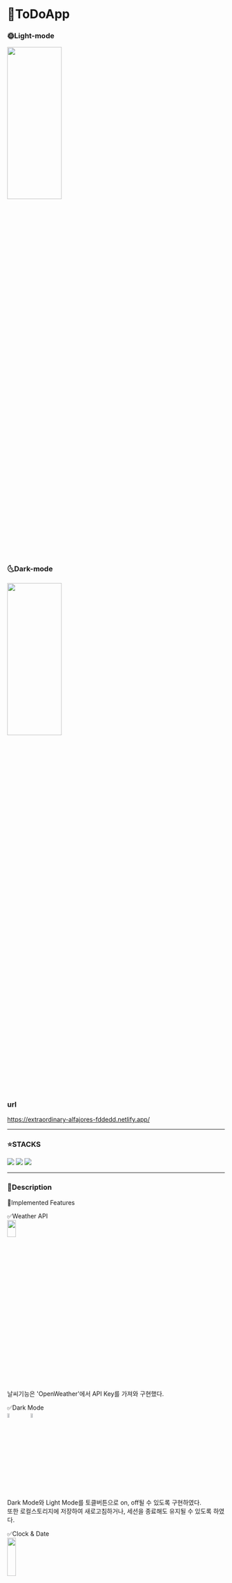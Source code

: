 # 🎉ToDoApp
### 🌞Light-mode
<img src="https://user-images.githubusercontent.com/102499247/174246420-02c3e83d-f2ec-4437-ac82-158c2b9c9356.png" width="50%" height="30%">

### 🌜Dark-mode
<img src="https://user-images.githubusercontent.com/102499247/174251525-e7a7a097-a5dd-4003-beea-b1fd47ab9673.png" width="50%" height="30%">

### url
https://extraordinary-alfajores-fddedd.netlify.app/



-----
### ⭐STACKS 
<img src="https://img.shields.io/badge/html5-E34F26?style=for-the-badge&logo=html5&logoColor=white"> <img src="https://img.shields.io/badge/css-1572B6?style=for-the-badge&logo=css3&logoColor=white"> <img src="https://img.shields.io/badge/javascript-F7DF1E?style=for-the-badge&logo=javascript&logoColor=black">

-----

### 📒Description

🔹Implemented Features

✅Weather API<br>
<img src="https://user-images.githubusercontent.com/102499247/174254285-4efb9c39-4117-419a-9b4e-9b0d508e97fe.png" width="20%" height="10%"><br>
날씨기능은 'OpenWeather'에서 API Key를 가져와 구현했다. <br>


✅Dark Mode<br>
<img src="https://user-images.githubusercontent.com/102499247/174255027-7295824c-07fb-486e-a855-64485cda12aa.png" width="10%" height="5%">
<img src="https://user-images.githubusercontent.com/102499247/174255069-70734fa1-dc58-4381-a433-fac36c94e970.png" width="10%" height="5%"><br>
Dark Mode와 Light Mode를 토클버튼으로 on, off될 수 있도록 구현하였다.<br>
또한 로컬스토리지에 저장하여 새로고침하거나, 세션을 종료해도 유지될 수 있도록 하였다.<br>


✅Clock & Date<br>
<img src="https://user-images.githubusercontent.com/102499247/174260842-7d876488-195b-420b-9466-dce0ba6385b2.png"  width="20%" height="15%"><br>
오늘 날짜와 실시간 현재 시간이 초까지 표시될 수 있도록 하였다.<br>

✅Search<br>
<img src="https://user-images.githubusercontent.com/102499247/174261113-994348be-261a-407d-b4f9-e99b9ce4284b.png" width="30%" height="25%">
<img src="https://user-images.githubusercontent.com/102499247/174261273-68e7f97f-fc4d-49e8-b57c-9978b97f2593.png" width="30%" height="25%"><br>
검색창은 hover기능을 주었고, 검색어를 입력하면 NAVER검색결과 화면으로 이동된다. <br>

✅TODO LIST<br>
<img src="https://user-images.githubusercontent.com/102499247/174261846-bcff5501-bd2b-4921-a18c-2e44dcfe9854.png" width="30%" height="25%"><img src="https://user-images.githubusercontent.com/102499247/174263197-803ee527-3e99-4c81-baae-88e0c32887e1.png" width="30%" height="25%"><br>
TODO기능을 구현하였고, 체크박스를 누르면 완료표시가 되며, 삭제 버튼도 구현하였다.<br> 
입력폼, 리스트, 삭제버튼에는 호버기능을 추가하였다.<br> 

-----

### Comment
기능을 하나씩 만들때마다 많은 난관에 부딪혔지만, 열심히 구글링해가며 결국엔 완성해내서 굉장히 뿌듯하다.<br>
문제에 부딪혔을 때, 해결해나가는 과정으로 인해 조금 더 성장한 것 같고, <br>
모르는 부분은 더 공부하며, 구현해내려고 노력하였기때문에 알찬 프로젝트였다.<br>
그때 그때 깃헙에 커밋하며 개발했으면, 어떤 문제들과 어떻게 해결했는지 남길 수 있어 내가 얼마나 열심히 했는지!!!<br>
남길 수 있었을텐데 나만 알게 되어 이 부분이 조금 아쉽다.🤪<br>
그래도 확실히 공부는 되었으니 다음 프로젝트도 생각해봐야겠다.😊



